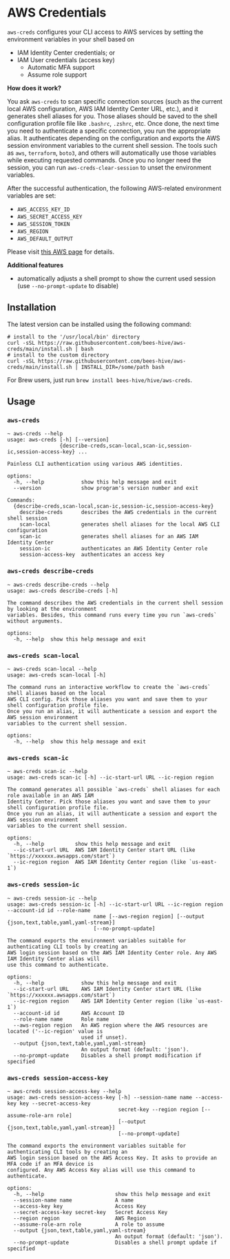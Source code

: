 # AWS Credentials

`aws-creds` configures your CLI access to AWS services by setting the environment variables in your shell based on
- IAM Identity Center credentials; or
- IAM User credentials (access key)
  - Automatic MFA support
  - Assume role support

**How does it work?**

You ask `aws-creds` to scan specific connection sources (such as the current local AWS configuration,
AWS IAM Identity Center URL, etc.), and it generates shell aliases for you. Those aliases should be saved
to the shell configuration profile file like `.bashrc`, `.zshrc`, etc. Once done, the next time
you need to authenticate a specific connection, you run the appropriate alias. It authenticates depending on
the configuration and exports the AWS session environment variables to the current shell session. The tools
such as `aws`, `terraform`, `boto3`, and others will automatically use those variables while executing
requested commands. Once you no longer need the session, you can run `aws-creds-clear-session`
to unset the environment variables.

After the successful authentication, the following AWS-related environment variables are set:
- `AWS_ACCESS_KEY_ID`
- `AWS_SECRET_ACCESS_KEY`
- `AWS_SESSION_TOKEN`
- `AWS_REGION`
- `AWS_DEFAULT_OUTPUT`

Please visit [this AWS page](https://docs.aws.amazon.com/cli/latest/userguide/cli-configure-envvars.html#envvars-list) for details.

**Additional features**

- automatically adjusts a shell prompt to show the current used session (use `--no-prompt-update` to disable)

## Installation

The latest version can be installed using the following command:
```shell
# install to the '/usr/local/bin' directory
curl -sSL https://raw.githubusercontent.com/bees-hive/aws-creds/main/install.sh | bash
# install to the custom directory
curl -sSL https://raw.githubusercontent.com/bees-hive/aws-creds/main/install.sh | INSTALL_DIR=/some/path bash
```

For Brew users, just run `brew install bees-hive/hive/aws-creds`.

## Usage

### `aws-creds`
```shell
~ aws-creds --help
usage: aws-creds [-h] [--version]
                 {describe-creds,scan-local,scan-ic,session-ic,session-access-key} ...

Painless CLI authentication using various AWS identities.

options:
  -h, --help            show this help message and exit
  --version             show program's version number and exit

Commands:
  {describe-creds,scan-local,scan-ic,session-ic,session-access-key}
    describe-creds      describes the AWS credentials in the current shell session
    scan-local          generates shell aliases for the local AWS CLI configuration
    scan-ic             generates shell aliases for an AWS IAM Identity Center
    session-ic          authenticates an AWS Identity Center role
    session-access-key  authenticates an access key
```

### `aws-creds describe-creds`
```shell
~ aws-creds describe-creds --help
usage: aws-creds describe-creds [-h]

The command describes the AWS credentials in the current shell session by looking at the environment
variables. Besides, this command runs every time you run `aws-creds` without arguments.

options:
  -h, --help  show this help message and exit
```
### `aws-creds scan-local`
```shell
~ aws-creds scan-local --help
usage: aws-creds scan-local [-h]

The command runs an interactive workflow to create the `aws-creds` shell aliases based on the local
AWS CLI config. Pick those aliases you want and save them to your shell configuration profile file.
Once you run an alias, it will authenticate a session and export the AWS session environment
variables to the current shell session.

options:
  -h, --help  show this help message and exit
```

### `aws-creds scan-ic`
```shell
~ aws-creds scan-ic --help
usage: aws-creds scan-ic [-h] --ic-start-url URL --ic-region region

The command generates all possible `aws-creds` shell aliases for each role available in an AWS IAM
Identity Center. Pick those aliases you want and save them to your shell configuration profile file.
Once you run an alias, it will authenticate a session and export the AWS session environment
variables to the current shell session.

options:
  -h, --help          show this help message and exit
  --ic-start-url URL  AWS IAM Identity Center start URL (like `https://xxxxxx.awsapps.com/start`)
  --ic-region region  AWS IAM Identity Center region (like `us-east-1`)
```

### `aws-creds session-ic`
```shell
~ aws-creds session-ic --help
usage: aws-creds session-ic [-h] --ic-start-url URL --ic-region region --account-id id --role-name
                            name [--aws-region region] [--output {json,text,table,yaml,yaml-stream}]
                            [--no-prompt-update]

The command exports the environment variables suitable for authenticating CLI tools by creating an
AWS login session based on the AWS IAM Identity Center role. Any AWS IAM Identity Center alias will
use this command to authenticate.

options:
  -h, --help            show this help message and exit
  --ic-start-url URL    AWS IAM Identity Center start URL (like `https://xxxxxx.awsapps.com/start`)
  --ic-region region    AWS IAM Identity Center region (like `us-east-1`)
  --account-id id       AWS Account ID
  --role-name name      Role name
  --aws-region region   An AWS region where the AWS resources are located ('--ic-region' value is
                        used if unset).
  --output {json,text,table,yaml,yaml-stream}
                        An output format (default: 'json').
  --no-prompt-update    Disables a shell prompt modification if specified
```

### `aws-creds session-access-key`
```shell
~ aws-creds session-access-key --help
usage: aws-creds session-access-key [-h] --session-name name --access-key key --secret-access-key
                                    secret-key --region region [--assume-role-arn role]
                                    [--output {json,text,table,yaml,yaml-stream}]
                                    [--no-prompt-update]

The command exports the environment variables suitable for authenticating CLI tools by creating an
AWS login session based on the AWS Access Key. It asks to provide an MFA code if an MFA device is
configured. Any AWS Access Key alias will use this command to authenticate.

options:
  -h, --help                       show this help message and exit
  --session-name name              A name
  --access-key key                 Access Key
  --secret-access-key secret-key   Secret Access Key
  --region region                  AWS Region
  --assume-role-arn role           A role to assume
  --output {json,text,table,yaml,yaml-stream}
                                   An output format (default: 'json').
  --no-prompt-update               Disables a shell prompt update if specified
```
